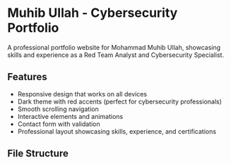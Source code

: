 # Muhib Ullah - Cybersecurity Portfolio

A professional portfolio website for Mohammad Muhib Ullah, showcasing skills and experience as a Red Team Analyst and Cybersecurity Specialist.

## Features

- Responsive design that works on all devices
- Dark theme with red accents (perfect for cybersecurity professionals)
- Smooth scrolling navigation
- Interactive elements and animations
- Contact form with validation
- Professional layout showcasing skills, experience, and certifications

## File Structure
